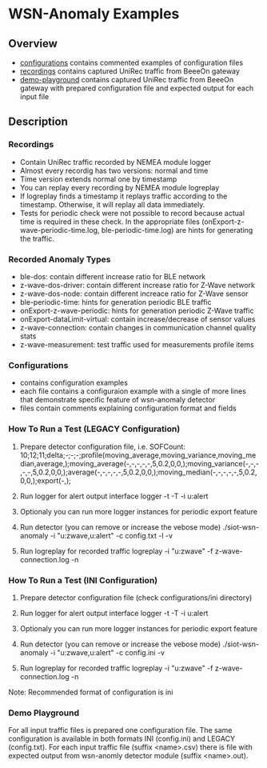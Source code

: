 # WSN-Anomaly Examples
## Overview
- [configurations](https://github.com/CESNET/NEMEA-SIoT/tree/wsn-tests/wsn-anomaly/details/manual-demo-tests/configurations) contains commented examples of configuration files
- [recordings](https://github.com/CESNET/NEMEA-SIoT/tree/wsn-tests/wsn-anomaly/details/manual-demo-tests/recordings) contains captured UniRec traffic from BeeeOn gateway
- [demo-playground](https://github.com/CESNET/NEMEA-SIoT/tree/wsn-tests/wsn-anomaly/details/manual-demo-tests/demo-playground) contains captured UniRec traffic from BeeeOn gateway with prepared configuration file and expected output for each input file

## Description
### Recordings
- Contain UniRec traffic recorded by NEMEA module logger
- Almost every recordig has two versions: normal and time
- Time version extends normal one by timestamp
- You can replay every recording by NEMEA module logreplay
- If logreplay finds a timestamp it replays traffic according to the timestamp. Otherwise, it will replay all data immediately.
- Tests for periodic check were not possible to record because actual time is required in these check. In the appropriate files (onExport-z-wave-periodic-time.log, ble-periodic-time.log) are hints for generating the traffic.

### Recorded Anomaly Types
- ble-dos: contain different increase ratio for BLE network
- z-wave-dos-driver: contain different increase ratio for Z-Wave network
- z-wave-dos-node: contain different increace ratio for Z-Wave sensor
- ble-periodic-time: hints for generation periodic BLE traffic
- onExport-z-wave-periodic: hints for generation periodic Z-Wave traffic
- onExport-dataLimit-virtual: contain increase/decrease of sensor values
- z-wave-connection: contain changes in communication channel quality stats
- z-wave-measurement: test traffic used for measurements profile items

### Configurations
- contains configuration examples
- each file contains a configuraion example with a single of more lines that demonstrate specific feature of wsn-anomaly detector
- files contain comments explaining configuration format and fields

### How To Run a Test (LEGACY Configuration)
1. Prepare detector configuration file, i.e. 
        SOFCount: 10;12;11;delta;-;-;-;profile(moving_average,moving_variance,moving_median,average,);moving_average(-,-,-,-,-,5,0.2,0,0,);moving_variance(-,-,-,-,-,5,0.2,0,0,);average(-,-,-,-,-,5,0.2,0,0,);moving_median(-,-,-,-,-,5,0.2,0,0,);export(-,);

2. Run logger for alert output interface
        logger -t -T -i u:alert

3. Optionaly you can run more logger instances for periodic export feature

4. Run detector (you can remove or increase the vebose mode)
        ./siot-wsn-anomaly -i "u:zwave,u:alert" -c config.txt -l -v

5. Run logreplay for recorded traffic
         logreplay -i "u:zwave" -f z-wave-connection.log -n

### How To Run a Test (INI Configuration)
1. Prepare detector configuration file (check configurations/ini directory)
    
2. Run logger for alert output interface
        logger -t -T -i u:alert

3. Optionaly you can run more logger instances for periodic export feature

4. Run detector (you can remove or increase the vebose mode)
        ./siot-wsn-anomaly -i "u:zwave,u:alert" -c config.ini -v

5. Run logreplay for recorded traffic
         logreplay -i "u:zwave" -f z-wave-connection.log -n

Note: Recommended format of configuration is ini

### Demo Playground
For all input traffic files is prepared one configuration file. The same configuration is available in both formats INI (config.ini) and LEGACY (config.txt). For each input traffic file (suffix \<name\>.csv) there is file with expected output from wsn-anomly detector module (suffix \<name\>.out).

